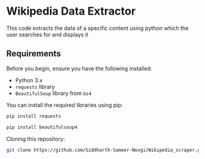 # Wikipedia Data Extractor

This code extracts the data of a specific content using python which the user searches for and displays it

## Requirements

Before you begin, ensure you have the following installed:

- Python 3.x
- `requests` library
- `BeautifulSoup` library from `bs4`

You can install the required libraries using pip:

```bash
pip install requests
```
```bash
pip install beautifulsoup4
```
Cloning this repository:
```bash
git clone https://github.com/Siddharth-Sameer-Nevgi/Wikipedia_scraper.git
